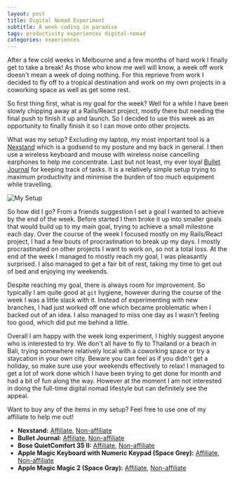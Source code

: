 ```yaml
---
layout: post
title: Digital Nomad Experiment
subtitle: A week coding in paradise
tags: productivity experiences digital-nomad
categories: experiences
---
```



After a few cold weeks in Melbourne and a few months of hard work I finally get to take a break! As those who know me well will know, a week off work doesn't mean a week of doing nothing. For this reprieve from work I decided to fly off to a tropical destination and work on my own projects in a coworking space as well as get some rest.


So first thing first, what is my goal for the week? Well for a while I have been slowly chipping away at a Rails/React project, mostly there but needing the final push to finish it up and launch. So I decided to use this week as an opportunity to finally finish it so I can move onto other projects.


What was my setup? Excluding my laptop, my most important tool is a [Nexstand](http://www.nexstand.com/) which is a godsend to my posture and my back in general. I then use a wireless keyboard and mouse with wireless noise cancelling earphones to help me concentrate. Last but not least, my ever loyal [Bullet Journal](https://bulletjournal.com/) for keeping track of tasks. It is a relatively simple setup trying to maximum productivity and minimise the burden of too much equipment while travelling.

![My Setup]({{site.baseurl}}/images/2019-06-22-digital-nomad-experiment/setup.jpeg)

So how did I go? From a friends suggestion I set a goal I wanted to achieve by the end of the week. Before started I then broke it up into smaller goals that would build up to my main goal, trying to achieve a small milestone each day. Over the course of the week I focused mostly on my Rails/React project, I had a few bouts of procrastination to break up my days. I mostly procrastinated on other projects I want to work on, so not a total loss. At the end of the week I managed to mostly reach my goal, I was pleasantly surprised. I also managed to get a fair bit of rest, taking my time to get out of bed and enjoying my weekends.


Despite reaching my goal, there is always room for improvement. So typically I am quite good at `git` hygiene, however during the course of the week I was a little slack with it. Instead of experimenting with new branches, I had just worked off one which became problematic when I backed out of an idea. I also managed to miss one day as I wasn't feeling too good, which did put me behind a little.


Overall I am happy with the week long experiment, I highly suggest anyone who is interested to try. We don't all have to fly to Thailand or a beach in Bali, trying somewhere relatively local with a coworking space or try a staycation in your own city. Beware you can feel as if you didn't get a holiday, so make sure use your weekends effectively to relax! I managed to get a lot of work done which I have been trying to get done for month and had a bit of fun along the way. However at the moment I am not interested in doing the full-time digital nomad lifestyle but can definitely see the appeal.

Want to buy any of the items in my setup? Feel free to use one of my affiliate to help me out!
- **Nexstand:** [Affiliate](https://www.amazon.com/gp/product/B01HHYQBB8/ref=as_li_tl?ie=UTF8&tag=dormeoes-20&camp=1789&creative=9325&linkCode=as2&creativeASIN=B01HHYQBB8&linkId=6f462989306ad02d660105bb0536e1ad), [Non-affiliate](https://www.amazon.com/gp/product/B01HHYQBB8)
- **Bullet Journal:** [Affiliate](
https://www.amazon.com/gp/product/B016WKV8UC/ref=as_li_tl?ie=UTF8&camp=1789&creative=9325&creativeASIN=B016WKV8UC&linkCode=as2&tag=dormeoes-20&linkId=8654cd90b71f5ab960bce8cb21b4259f), [Non-affiliate](https://www.amazon.com/Bullet-Journal-Notebook-Black-346703/dp/B016WKV8UC)
- **Bose QuietComfort 35 II:** [Affiliate](https://www.amazon.com/gp/product/B0756CYWWD/ref=as_li_tl?ie=UTF8&tag=dormeoes-20&camp=1789&creative=9325&linkCode=as2&creativeASIN=B0756CYWWD&linkId=708a9addfbf21404387af4f61d872a55), [Non-affiliate](https://www.amazon.com/gp/product/B0756CYWWD)
- **Apple Magic Keyboard with Numeric Keypad (Space Grey):** [Affiliate](https://www.amazon.com/gp/product/B07BR9ZBZ5/ref=as_li_tl?ie=UTF8&tag=dormeoes-20&camp=1789&creative=9325&linkCode=as2&creativeASIN=B07BR9ZBZ5&linkId=43488f6c2f5b0a72c859175a5e9d5194), [Non-affiliate](https://www.amazon.com/gp/product/B07BR9ZBZ5)
- **Apple Magic Magic 2 (Space Gray):** [Affiliate](https://www.amazon.com/gp/product/B07BR94PPD/ref=as_li_tl?ie=UTF8&tag=dormeoes-20&camp=1789&creative=9325&linkCode=as2&creativeASIN=B07BR94PPD&linkId=2e817142dcc564bae2f848c6cef68783), [Non-affiliate](https://www.amazon.com/gp/product/B07BR94PPD)
